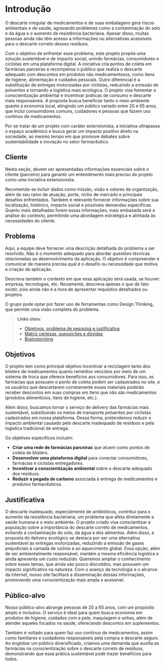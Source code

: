 # Introdução

O descarte irregular de medicamentos e de suas embalagens gera riscos ambientais e de saúde, agravando problemas como a contaminação do solo e da água e o aumento da resistência bacteriana. Apesar disso, muitas pessoas ainda não têm acesso a informações ou alternativas acessíveis para o descarte correto desses resíduos.

Com o objetivo de enfrentar esse problema, este projeto propõe uma solução sustentável e de impacto social, unindo farmácias, consumidores e ciclistas em uma plataforma digital. A iniciativa cria pontos de coleta em farmácias parceiras e recompensa o público que realiza o descarte adequado com descontos em produtos não medicamentosos, como itens de higiene, alimentação e cuidados pessoais. Outro diferencial é a substituição de entregas motorizadas por ciclistas, reduzindo a emissão de poluentes e tornando a logística mais ecológica. O projeto visa fomentar a conscientização ambiental e incentivar práticas de consumo e descarte mais responsáveis. A proposta busca beneficiar tanto o meio ambiente quanto a economia local, atingindo um público variado entre 20 e 65 anos, que inclui consumidores comuns, cuidadores e pessoas que fazem uso contínuo de medicamentos.

Por se tratar de um projeto com caráter extensionista, a iniciativa ultrapassa o espaço acadêmico e busca gerar um impacto positivo direto na sociedade, ao mesmo tempo em que promove debates sobre sustentabilidade e inovação no setor farmacêutico.

## Cliente 
Nesta seção, devem ser apresentadas informações essenciais sobre o cliente (parceiro) para garantir um entendimento mais preciso do projeto como uma iniciativa extensionista.  

Recomenda-se incluir dados como missão, visão e valores da organização, além de seu ramo de atuação, porte, nicho de mercado e principais desafios enfrentados. Também é relevante fornecer informações sobre sua localização, histórico, impacto social e possíveis demandas específicas. Quanto mais detalhadas forem essas informações, mais embasada será a análise do contexto, permitindo uma abordagem estratégica e alinhada às necessidades do cliente.

## Problema
Aqui, a equipe deve fornecer uma descrição detalhada do problema a ser resolvido. Não é o momento adequado para abordar questões técnicas relacionadas ao desenvolvimento da aplicação. O objetivo é compreender e comunicar de maneira precisa qual é o desafio ou necessidade que motiva a criação da aplicação.

Descreva também o contexto em que essa aplicação será usada, se  houver: empresa, tecnologias, etc. Novamente, descreva apenas o que de fato existir, pois ainda não é a hora de apresentar requisitos detalhados ou projetos.

O grupo pode optar por fazer uso de ferramentas como Design Thinking, que permite uma visão completa do problema.

> **Links úteis**:
> - [Objetivos, problema de pesquisa e justificativa](https://medium.com/@versioparole/objetivos-problema-de-pesquisa-e-justificativa-c98c8233b9c3)
> - [Matriz certezas, suposições e dúvidas](https://medium.com/educa%C3%A7%C3%A3o-fora-da-caixa/matriz-certezas-suposi%C3%A7%C3%B5es-e-d%C3%BAvidas-fa2263633655)
> - [Brainstorming](https://www.euax.com.br/2018/09/brainstorming/)

## Objetivos

O projeto tem como principal objetivo incentivar a reciclagem tanto dos blisters de medicamentos quanto remédios vencidos por meio de um sistema de troca que oferece benefícios aos consumidores. Para isso, as farmácias que possuem o ponto de coleta podem ser cadastrados no site, e os usuários que descartarem corretamente esses materiais poderão receber descontos em suas compras em itens que não são medicamentos (produtos alimentícios, itens de higiene, etc.).

Além disso, buscamos tornar o serviço de delivery das farmácias mais sustentável, substituindo os meios de transporte poluentes por ciclistas cadastrados em nossa plataforma. Dessa forma, pretendemos reduzir o impacto ambiental causado pelo descarte inadequado de resíduos e pela logística tradicional de entrega.

Os objetivos específicos incluem:

- **Criar uma rede de farmácias parceiras** que atuem como pontos de coleta de blisters.
- **Desenvolver uma plataforma digital** para conectar consumidores, farmácias e ciclistas entregadores.
- **Incentivar a conscientização ambiental** sobre o descarte adequado dos resíduos.
- **Reduzir a pegada de carbono** associada à entrega de medicamentos e produtos farmacêuticos.

## Justificativa

O descarte inadequado, especialmente de antibióticos, contribui para o aumento da resistência bacteriana, um problema que afeta diretamente a saúde humana e o meio ambiente. O projeto criado visa conscientizar a população sobre a importância do descarte correto de medicamentos, evitando a contaminação do solo, da água e dos alimentos. Além disso, a proposta do delivery ecológico se destaca por ser uma alternativa sustentável às entregas motorizadas, reduzindo a emissão de gases prejudiciais à camada de ozônio e ao aquecimento global. Essa opção, além de ser ambientalmente responsável, mantém a mesma eficiência logística e ainda apresenta um custo reduzido. Queremos ampliar o conhecimento sobre esses temas, que ainda são pouco discutidos, mas possuem um impacto significativo na natureza. Com o avanço da tecnologia e o alcance da internet, nosso site facilitará a disseminação dessas informações, promovendo uma conscientização mais ampla e acessível. 

## Público-alvo

Nosso público-alvo abrange pessoas de 20 a 65 anos, com um propósito amplo e inclusivo. O serviço é ideal para quem busca economia em produtos de higiene, cuidados com a pele, maquiagem e unhas, além de atender aqueles focados na saúde, oferecendo descontos em suplementos.  

Também é voltado para quem faz uso contínuo de medicamentos, assim como familiares e cuidadores responsáveis pela compra e descarte seguro. Ao englobar um público diversificado, criamos uma demanda que auxilia as farmácias na conscientização sobre o descarte correto de resíduos, demonstrando que essa prática sustentável pode trazer benefícios para todos.
